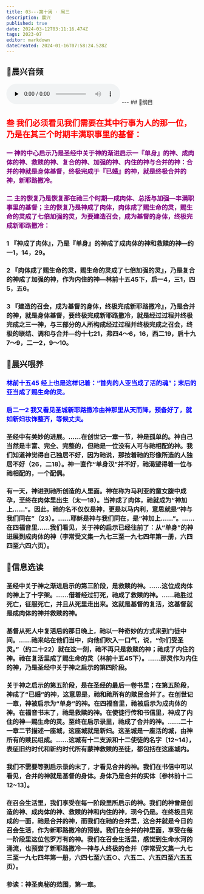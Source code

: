 ```yaml
---
title: 03---第十周 · 周三
description: 晨兴
published: true
date: 2024-03-12T03:11:16.474Z
tags: 2023-07
editor: markdown
dateCreated: 2024-01-16T07:58:24.528Z
---
```


## 🎵晨兴音频
<audio id="audio" controls="" preload="none">
      <source id="mp3" src="/2023-07/week10/week10day3.mp3">
</audio>
---
## 📖纲目

## <font color=red>叁 我们必须看见我们需要在其中行事为人的那一位，乃是在其三个时期丰满职事里的基督：</font>

### <font color=purple>一 神的中心启示乃是圣经中关于神的渐进启示一『单身』的神、成肉体的神、救赎的神、复合的神、加强的神、内住的神与合并的神：合并的神就是身体基督，终极完成于『已婚』的神，就是终极合并的神，新耶路撒冷。</font>

### <font color=purple>二 主的恢复乃是恢复那在祂三个时期—成肉体、总括与加强—丰满职事里的基督；主的恢复乃是神成了肉体，肉体成了赐生命的灵，赐生命的灵成了七倍加强的灵，为要建造召会，成为基督的身体，终极完成新耶路撒冷：</font>

### 1 『神成了肉体』，乃是『单身』的神成了成肉体的神和救赎的神—约一1，14，29。

### 2 『肉体成了赐生命的灵，赐生命的灵成了七倍加强的灵』，乃是复合的神成了加强的神，作为内住的神—林前十五45下，启一4，三1，四5，五6。

### 3 『建造的召会，成为基督的身体，终极完成新耶路撒冷』，乃是合并的神，就是身体基督，要终极完成新耶路撒冷，就是经过过程并终极完成之三一神，与三部分的人所构成经过过程并终极完成之召会，终极的联结、调和与合并—约十七21，弗四4～6，16，西二19，启十九7～9，二一2，9～10。

## 📖晨兴喂养

### <font color=blue>林前十五45    经上也是这样记着：“首先的人亚当成了活的魂”；末后的亚当成了赐生命的灵。</font>

### <font color=blue>启二一2    我又看见圣城新耶路撒冷由神那里从天而降，预备好了，就如新妇妆饰整齐，等候丈夫。</font>

### 圣经中有美妙的进展。……在创世记一章一节，神是孤单的。神自己当然是丰富、完全、完整的，但祂是一位没有人可与祂相配的神。我们知道神觉得自己独居不好，因为祂说，那按着祂的形像所造的人独居不好（26，二18）。神一直作“单身汉”并不好，祂渴望得着一位与祂相配的，一个配偶。

### 有一天，神进到祂所创造的人里面。神在称为马利亚的童女腹中成孕，至终在肉体里出生（太一18）。当神成了肉体，祂就成为“神加上……”。因此，祂的名不仅仅是神，更是以马内利，意思就是“神与我们同在”（23）。……耶稣是神与我们同在，是“神加上……”。……在四福音里……我们看见，关于神的启示已经往前了：从“单身”的神进展到成肉体的神（李常受文集一九七三至一九七四年第一册，六四四至六四六页）。

## 📖信息选读

### 圣经中关于神之渐进启示的第三阶段，是救赎的神。……这位成肉体的神上了十字架。……借着经过钉死，祂成了救赎的神。……祂胜过死亡，征服死亡，并且从死里走出来。这就是基督的复活，这基督就是成肉体的神并救赎的神。

### 基督从死人中复活后的那日晚上，祂以一种奇妙的方式来到门徒中间。……祂来站在他们当中，向他们吹入一口气，说，“你们受圣灵。”（约二十22）就在这一刻，祂不再只是救赎的神；祂成了内住的神。祂在复活里成了赐生命的灵（林前十五45下）。……那灵作为内住的神，乃是圣经中关于神之启示的第四阶段。

### 关于神之启示的第五阶段，是在圣经的最后一卷书里；在第五阶段，神成了“已婚”的神，这意思是，祂和祂所有的赎民合并了。在创世记一章，神被启示为“单身”的神。在四福音里，祂被启示为成肉体的神。在福音书末了，祂是救赎的神。在使徒行传和书信里，神成了内住的神—赐生命的灵。至终在启示录里，祂成了合并的神。……二十一章二节描述一座城，这座城就是新妇。这圣城是一座活的城，由神所有的赎民组成。……这城有十二支派和十二使徒的名字〔12~14〕，表征旧约时代和新约时代所有蒙神救赎的圣徒，都包括在这座城内。

### 我们不需要等到启示录的末了，才看见合并的神。我们在书信中可以看见，合并的神就是基督的身体。身体乃是合并的实体〔参林前十二12~13〕。

### 在召会生活里，我们享受在每一阶段里所启示的神。我们的神曾是创造的神、成肉体的神、救赎的神和内住的神，现今仍是。在终极且完成的一面，祂是合并的神，而我们在祂的合并里，这合并就是今日的召会生活，作为新耶路撒冷的预尝。我们在合并的神里面，享受在每一阶段里这位包罗万有的神。我们在召会生活里，感觉到生命水河的涌流，也预尝了新耶路撒冷—神与人终极的合并（李常受文集一九七三至一九七四年第一册，六四七至六五○、六五二、六五四至六五五页）。

### 参读：神圣奥秘的范围，第一章。
<!-- Google tag (gtag.js) -->
<script async src="https://www.googletagmanager.com/gtag/js?id=G-1P8709Z16T"></script>
<script>
  window.dataLayer = window.dataLayer || [];
  function gtag(){dataLayer.push(arguments);}
  gtag('js', new Date());

  gtag('config', 'G-1P8709Z16T');
</script>